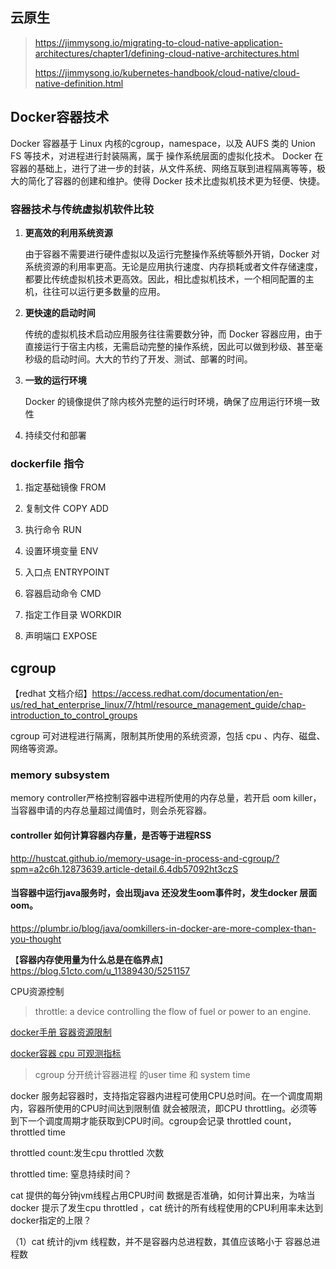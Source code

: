## 云原生

>https://jimmysong.io/migrating-to-cloud-native-application-architectures/chapter1/defining-cloud-native-architectures.html
>
>https://jimmysong.io/kubernetes-handbook/cloud-native/cloud-native-definition.html



## Docker容器技术

Docker 容器基于 Linux 内核的cgroup，namespace，以及 AUFS 类的 Union FS 等技术，对进程进行封装隔离，属于 操作系统层面的虚拟化技术。 Docker 在容器的基础上，进行了进一步的封装，从文件系统、网络互联到进程隔离等等，极大的简化了容器的创建和维护。使得 Docker 技术比虚拟机技术更为轻便、快捷。 

### 容器技术与传统虚拟机软件比较

1. **更高效的利用系统资源** 

   由于容器不需要进行硬件虚拟以及运行完整操作系统等额外开销，Docker 对系统资源的利用率更高。无论是应用执行速度、内存损耗或者文件存储速度，都要比传统虚拟机技术更高效。因此，相比虚拟机技术，一个相同配置的主机，往往可以运行更多数量的应用。 
   
2. **更快速的启动时间** 

   传统的虚拟机技术启动应用服务往往需要数分钟，而 Docker 容器应用，由于直接运行于宿主内核，无需启动完整的操作系统，因此可以做到秒级、甚至毫秒级的启动时间。大大的节约了开发、测试、部署的时间。 
   
3. **一致的运行环境** 

   Docker 的镜像提供了除内核外完整的运行时环境，确保了应用运行环境一致性

4.  持续交付和部署 

### dockerfile 指令

1. 指定基础镜像 FROM 
2. 复制文件 COPY ADD
3. 执行命令 RUN 
4. 设置环境变量 ENV
5. 入口点 ENTRYPOINT 
6. 容器启动命令 CMD

7. 指定工作目录 WORKDIR
8. 声明端口 EXPOSE

## cgroup
【redhat 文档介绍】https://access.redhat.com/documentation/en-us/red_hat_enterprise_linux/7/html/resource_management_guide/chap-introduction_to_control_groups

cgroup 可对进程进行隔离，限制其所使用的系统资源，包括 cpu 、内存、磁盘、网络等资源。

### memory subsystem

memory controller严格控制容器中进程所使用的内存总量，若开启 oom killer，当容器申请的内存总量超过阈值时，则会杀死容器。

#### controller 如何计算容器内存量，是否等于进程RSS

http://hustcat.github.io/memory-usage-in-process-and-cgroup/?spm=a2c6h.12873639.article-detail.6.4db57092ht3czS

#### 当容器中运行java服务时，会出现java 还没发生oom事件时，发生docker 层面 oom。

https://plumbr.io/blog/java/oomkillers-in-docker-are-more-complex-than-you-thought

【**容器内存使用量为什么总是在临界点**】https://blog.51cto.com/u_11389430/5251157


CPU资源控制

> throttle: a device controlling the flow of fuel or power to an engine.

[docker手册 容器资源限制](https://docs.docker.com/config/containers/resource_constraints/#cpu)

[docker容器 cpu 可观测指标](https://docs.docker.com/config/containers/runmetrics/#cpu-metrics-cpuacctstat)

> cgroup 分开统计容器进程  的user time 和 system time

docker 服务起容器时，支持指定容器内进程可使用CPU总时间。在一个调度周期内，容器所使用的CPU时间达到限制值 就会被限流，即CPU throttling。必须等到下一个调度周期才能获取到CPU时间。cgroup会记录 throttled count，throttled time

throttled count:发生cpu throttled 次数

throttled time: 窒息持续时间？

cat 提供的每分钟jvm线程占用CPU时间 数据是否准确，如何计算出来，为啥当docker 提示了发生cpu throttled ，cat 统计的所有线程使用的CPU利用率未达到 docker指定的上限？

（1）cat 统计的jvm 线程数，并不是容器内总进程数，其值应该略小于 容器总进程数